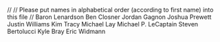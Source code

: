 //
// Please put names in alphabetical order (according to first name) into this file
//
Baron Lenardson
Ben Closner
Jordan Gagnon
Joshua Prewett
Justin Williams
Kim Tracy
Michael Lay
Michael P. LeCaptain
Steven Bertolucci
Kyle Bray
Eric Widmann

